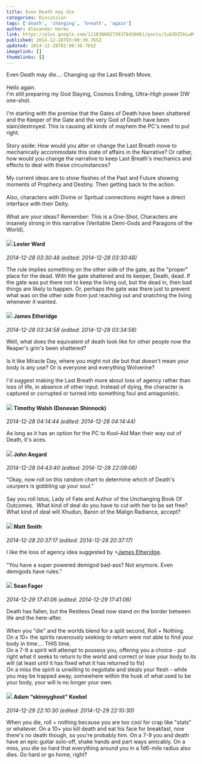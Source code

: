 ```yaml
---
title: Even Death may die
categories: Discussion
tags: ['death', 'changing', 'breath', 'again']
author: Alexander Harms
link: https://plus.google.com/111838002730378430961/posts/1uEXDZ5kLwM
published: 2014-12-28T03:08:30.765Z
updated: 2014-12-28T03:08:30.765Z
imagelink: []
thumblinks: []
---
```


Even Death may die.... Changing up the Last Breath Move.<br /><br />Hello again.<br />I&#39;m still preparing my God Slaying, Cosmos Ending, Ultra-High power DW one-shot.<br /><br />I&#39;m starting with the premise that the Gates of Death have been shattered and the Keeper of the Gate and the very God of Death have been slain/destroyed. This is causing all kinds of mayhem the PC&#39;s need to put right.<br /><br />Story aside: How would you alter or change the Last Breath move to mechanically accommodate this state of affairs in the Narrative? Or rather, how would you change the narrative to keep Last Breath&#39;s mechanics and effects to deal with these circumstances?<br /><br />My current ideas are to show flashes of the Past and Future showing moments of Prophecy and Destiny. Then getting back to the action.<br /><br />Also, characters with Divine or Spritual connections might have a direct interface with their Deity.<br /><br />What are your ideas? Remember: This is a One-Shot, Characters are insanely strong in this narrative (Veritable Demi-Gods and Paragons of the World).
<div id='comment z13uhrrbwkqbthgc523nsbgyiw2ihna25'>
  <h4><img src='{{site.baseurl}}//images/avatars/108131264929529993281_photo.jpg'> Lester Ward</h4>
      <p><cite>2014-12-28 03:30:48 (edited: 2014-12-28 03:30:48)</cite></p>
        <p>The rule implies something on the other side of the gate, as the &quot;proper&quot; place for the dead. With the gate shattered and its keeper, Death, dead. If the gate was put there not to keep the living out, but the dead in, then bad things are likely to happen. Or, perhaps the gate was there just to prevent what was on the other side from just reaching out and snatching the living whenever it wanted.</p>
</div>
        

<div id='comment z13uhrrbwkqbthgc523nsbgyiw2ihna25'>
  <h4><img src='{{site.baseurl}}//images/avatars/117175341165637840811_photo.jpg'> James Etheridge</h4>
      <p><cite>2014-12-28 03:34:58 (edited: 2014-12-28 03:34:58)</cite></p>
        <p>Well, what does the equivalent of death look like for other people now the Reaper&#39;s grin&#39;s been shattered?<br /><br />Is it like Miracle Day, where you might not die but that doesn&#39;t mean your body is any use? Or is everyone and everything Wolverine?<br /><br />I&#39;d suggest making the Last Breath more about loss of agency rather than loss of life, in absence of other input. Instead of dying, the character is captured or corrupted or turned into something foul and antagonistic.</p>
</div>
        

<div id='comment z13uhrrbwkqbthgc523nsbgyiw2ihna25'>
  <h4><img src='{{site.baseurl}}//images/avatars/115406093886601460184_photo.jpg'> Timothy Walsh (Donovan Shinnock)</h4>
      <p><cite>2014-12-28 04:14:44 (edited: 2014-12-28 04:14:44)</cite></p>
        <p>As long as it has an option for the PC to Kool-Aid Man their way out of Death, it&#39;s aces.</p>
</div>
        

<div id='comment z13uhrrbwkqbthgc523nsbgyiw2ihna25'>
  <h4><img src='{{site.baseurl}}//images/avatars/113677679278469240206_photo.jpg'> John Aegard</h4>
      <p><cite>2014-12-28 04:43:40 (edited: 2014-12-28 22:09:06)</cite></p>
        <p>&quot;Okay, now roll on this random chart to determine which of Death&#39;s usurpers is gobbling up your soul.&quot; <br /><br />Say you roll Istus, Lady of Fate and Author of the Unchanging Book Of Outcomes.  What kind of deal do you have to cut with her to be set free?  What kind of deal will Xhudun, Baron of the Malign Radiance, accept?</p>
</div>
        

<div id='comment z13uhrrbwkqbthgc523nsbgyiw2ihna25'>
  <h4><img src='{{site.baseurl}}//images/avatars/114058978089705547111_photo.jpg'> Matt Smith</h4>
      <p><cite>2014-12-28 20:37:17 (edited: 2014-12-28 20:37:17)</cite></p>
        <p>I like the loss of agency idea suggested by <span class="proflinkWrapper"><span class="proflinkPrefix">+</span><a class="proflink" href="https://plus.google.com/117175341165637840811" oid="117175341165637840811">James Etheridge</a></span>.<br /><br />&quot;You have a super powered demigod bad-ass? Not anymore. Even demigods have rules.&quot;</p>
</div>
        

<div id='comment z13uhrrbwkqbthgc523nsbgyiw2ihna25'>
  <h4><img src='{{site.baseurl}}//images/avatars/109957662124279661127_photo.jpg'> Sean Fager</h4>
      <p><cite>2014-12-29 17:41:06 (edited: 2014-12-29 17:41:06)</cite></p>
        <p>Death has fallen, but the Restless Dead now stand on the border between life and the here-after.<br /><br />When you &quot;die&quot; and the worlds blend for a split second, Roll + Nothing. <br />On a 10+ the spirits ravenously seeking to return were not able to find your body in time.... THIS time.<br />On a 7-9 a spirit will attempt to possess you, offering you a choice - put right what it seeks to return to the world and correct or lose your body to its will (at least until it has fixed what it has returned to fix)<br />On a miss the spirit is unwilling to negotiate and steals your flesh - while you may be trapped away, somewhere within the husk of what used to be your body, your will is no longer your own.</p>
</div>
        

<div id='comment z13uhrrbwkqbthgc523nsbgyiw2ihna25'>
  <h4><img src='{{site.baseurl}}//images/avatars/112484087750169360510_photo.jpg'> Adam “skinnyghost” Koebel</h4>
      <p><cite>2014-12-29 22:10:30 (edited: 2014-12-29 22:10:30)</cite></p>
        <p>When you die, roll + nothing because you are too cool for crap like &quot;stats&quot; or whatever. On a 10+ you kill death and eat his face for breakfast, now there&#39;s no death though, so you&#39;re probably him. On a 7-9 you and death have an epic guitar solo-off, shake hands and part ways amicably. On a miss, you die so hard that everything around you in a 1d6-mile radius also dies. Go hard or go home, right?</p>
</div>
        